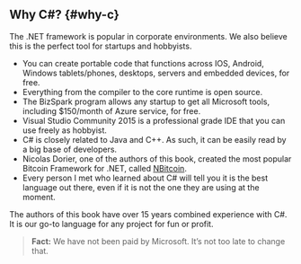 ## Why C#? {#why-c}

The .NET framework is popular in corporate environments. We also believe this is the perfect tool for startups and hobbyists.

*   You can create portable code that functions across IOS, Android, Windows tablets/phones, desktops, servers and embedded devices, for free.
*   Everything from the compiler to the core runtime is open source.
*   The BizSpark program allows any startup to get all Microsoft tools, including $150/month of Azure service, for free.
*   Visual Studio Community 2015 is a professional grade IDE that you can use freely as hobbyist.
*   C# is closely related to Java and C++. As such, it can be easily read by a big base of developers.
*   Nicolas Dorier, one of the authors of this book, created the most popular Bitcoin Framework for .NET, called [NBitcoin](https://github.com/MetacoSA/NBitcoin).
*   Every person I met who learned about C# will tell you it is the best language out there, even if it is not the one they are using at the moment.

The authors of this book have over 15 years combined experience with C#. It is our go-to language for any project for fun or profit.  

> **Fact:** We have not been paid by Microsoft. It’s not too late to change that.

